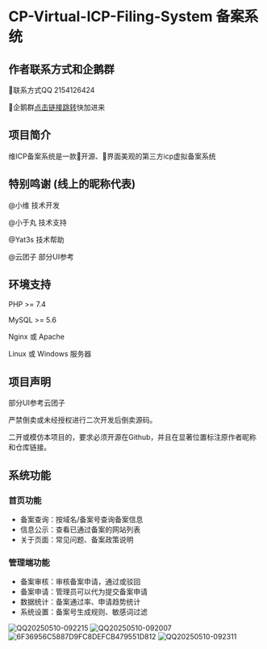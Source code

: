 # CP-Virtual-ICP-Filing-System 备案系统

## 作者联系方式和企鹅群
:penguin:联系方式QQ 2154126424

:penguin:企鹅群[点击链接跳转](https://qm.qq.com/q/wYWJDVREk0)快加进来

## 项目简介

维ICP备案系统是一款💖开源、🩵界面美观的第三方icp虚拟备案系统

## 特别鸣谢 (线上的昵称代表)

@小维 技术开发

@小于丸 技术支持

@Yat3s 技术帮助

@云团子 部分UI参考

## 环境支持

PHP >= 7.4

MySQL >= 5.6

Nginx 或 Apache

Linux 或 Windows 服务器

## 项目声明
部分UI参考云团子

严禁倒卖或未经授权进行二次开发后倒卖源码。

二开或模仿本项目的，要求必须开源在Github，并且在显著位置标注原作者昵称和仓库链接。 

## 系统功能

### 首页功能
- 备案查询：按域名/备案号查询备案信息
- 信息公示：查看已通过备案的网站列表
- 关于页面：常见问题、备案政策说明

### 管理端功能
- 备案审核：审核备案申请，通过或驳回
- 备案申请：管理员可以代为提交备案申请
- 数据统计：备案通过率、申请趋势统计
- 系统设置：备案号生成规则、敏感词过滤

  
  
![QQ20250510-092215](https://github.com/user-attachments/assets/037ef06e-b18a-40da-9982-3cf7e1c2b903)
![QQ20250510-092007](https://github.com/user-attachments/assets/9c082503-0697-4427-8cc3-59a9190b4545)
![6F36956C5887D9FC8DEFCB479551D812](https://github.com/user-attachments/assets/9096ee0b-efb6-4a92-a510-5337e67aedb0)
![QQ20250510-092311](https://github.com/user-attachments/assets/319b581d-1d1a-41b6-9686-c4d1c6909343)
